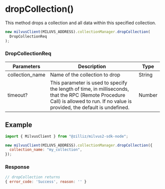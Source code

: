 # dropCollection()

This method drops a collection and all data within this specified collection.

```javascript
new milvusClient(MILUVS_ADDRESS).collectionManager.dropCollection(
  DropCollectionReq
);
```

### DropCollectionReq

| Parameters      | Description                                                                            | Type   |
| --------------- | -------------------------------------------------------------------------------------- | ------ |
| collection_name | Name of the collection to drop                                                         | String |
| timeout?        | This parameter is used to specify the length of time, in milliseconds, that the RPC (Remote Procedure Call) is allowed to run. If no value is provided, the default is undefined. | Number |

## Example

```javascript
import { MilvusClient } from "@zilliz/milvus2-sdk-node";

new milvusClient(MILUVS_ADDRESS).collectionManager.dropCollection({
  collection_name: "my_collection",
});
```

### Response

```javascript
// dropCollection returns
{ error_code: 'Success', reason: '' }
```
